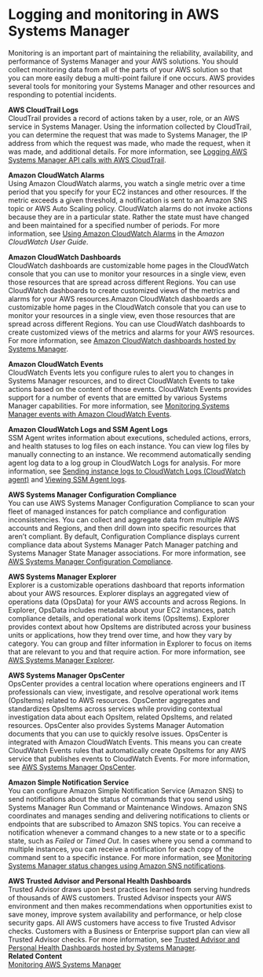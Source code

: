 # Logging and monitoring in AWS Systems Manager<a name="logging-and-monitoring"></a>

Monitoring is an important part of maintaining the reliability, availability, and performance of Systems Manager and your AWS solutions\. You should collect monitoring data from all of the parts of your AWS solution so that you can more easily debug a multi\-point failure if one occurs\. AWS provides several tools for monitoring your Systems Manager and other resources and responding to potential incidents\.

**AWS CloudTrail Logs**  
CloudTrail provides a record of actions taken by a user, role, or an AWS service in Systems Manager\. Using the information collected by CloudTrail, you can determine the request that was made to Systems Manager, the IP address from which the request was made, who made the request, when it was made, and additional details\. For more information, see [Logging AWS Systems Manager API calls with AWS CloudTrail](monitoring-cloudtrail-logs.md)\.

**Amazon CloudWatch Alarms**  
Using Amazon CloudWatch alarms, you watch a single metric over a time period that you specify for your EC2 instances and other resources\. If the metric exceeds a given threshold, a notification is sent to an Amazon SNS topic or AWS Auto Scaling policy\. CloudWatch alarms do not invoke actions because they are in a particular state\. Rather the state must have changed and been maintained for a specified number of periods\. For more information, see [Using Amazon CloudWatch Alarms](https://docs.aws.amazon.com/AmazonCloudWatch/latest/monitoring/AlarmThatSendsEmail.html) in the *Amazon CloudWatch User Guide*\.

**Amazon CloudWatch Dashboards**  
CloudWatch dashboards are customizable home pages in the CloudWatch console that you can use to monitor your resources in a single view, even those resources that are spread across different Regions\. You can use CloudWatch dashboards to create customized views of the metrics and alarms for your AWS resources\.Amazon CloudWatch dashboards are customizable home pages in the CloudWatch console that you can use to monitor your resources in a single view, even those resources that are spread across different Regions\. You can use CloudWatch dashboards to create customized views of the metrics and alarms for your AWS resources\. For more information, see [Amazon CloudWatch dashboards hosted by Systems Manager](systems-manager-cloudwatch-dashboards.md)\.

**Amazon CloudWatch Events**  
CloudWatch Events lets you configure rules to alert you to changes in Systems Manager resources, and to direct CloudWatch Events to take actions based on the content of those events\. CloudWatch Events provides support for a number of events that are emitted by various Systems Manager capabilities\. For more information, see [Monitoring Systems Manager events with Amazon CloudWatch Events](monitoring-cloudwatch-events.md)\.

**Amazon CloudWatch Logs and SSM Agent Logs**  
SSM Agent writes information about executions, scheduled actions, errors, and health statuses to log files on each instance\. You can view log files by manually connecting to an instance\. We recommend automatically sending agent log data to a log group in CloudWatch Logs for analysis\. For more information, see [Sending instance logs to CloudWatch Logs \(CloudWatch agent\)](monitoring-cloudwatch-agent.md) and [Viewing SSM Agent logs](sysman-agent-logs.md)\.

**AWS Systems Manager Configuration Compliance**  
You can use AWS Systems Manager Configuration Compliance to scan your fleet of managed instances for patch compliance and configuration inconsistencies\. You can collect and aggregate data from multiple AWS accounts and Regions, and then drill down into specific resources that aren’t compliant\. By default, Configuration Compliance displays current compliance data about Systems Manager Patch Manager patching and Systems Manager State Manager associations\. For more information, see [AWS Systems Manager Configuration Compliance](systems-manager-compliance.md)\.

**AWS Systems Manager Explorer**  
Explorer is a customizable operations dashboard that reports information about your AWS resources\. Explorer displays an aggregated view of operations data \(OpsData\) for your AWS accounts and across Regions\. In Explorer, OpsData includes metadata about your EC2 instances, patch compliance details, and operational work items \(OpsItems\)\. Explorer provides context about how OpsItems are distributed across your business units or applications, how they trend over time, and how they vary by category\. You can group and filter information in Explorer to focus on items that are relevant to you and that require action\. For more information, see [AWS Systems Manager Explorer](Explorer.md)\.

**AWS Systems Manager OpsCenter**  
OpsCenter provides a central location where operations engineers and IT professionals can view, investigate, and resolve operational work items \(OpsItems\) related to AWS resources\. OpsCenter aggregates and standardizes OpsItems across services while providing contextual investigation data about each OpsItem, related OpsItems, and related resources\. OpsCenter also provides Systems Manager Automation documents that you can use to quickly resolve issues\. OpsCenter is integrated with Amazon CloudWatch Events\. This means you can create CloudWatch Events rules that automatically create OpsItems for any AWS service that publishes events to CloudWatch Events\. For more information, see [AWS Systems Manager OpsCenter](OpsCenter.md)\.

**Amazon Simple Notification Service**  
You can configure Amazon Simple Notification Service \(Amazon SNS\) to send notifications about the status of commands that you send using Systems Manager Run Command or Maintenance Windows\. Amazon SNS coordinates and manages sending and delivering notifications to clients or endpoints that are subscribed to Amazon SNS topics\. You can receive a notification whenever a command changes to a new state or to a specific state, such as *Failed* or *Timed Out*\. In cases where you send a command to multiple instances, you can receive a notification for each copy of the command sent to a specific instance\. For more information, see [Monitoring Systems Manager status changes using Amazon SNS notifications](monitoring-sns-notifications.md)\.

**AWS Trusted Advisor and Personal Health Dashboards**  
Trusted Advisor draws upon best practices learned from serving hundreds of thousands of AWS customers\. Trusted Advisor inspects your AWS environment and then makes recommendations when opportunities exist to save money, improve system availability and performance, or help close security gaps\. All AWS customers have access to five Trusted Advisor checks\. Customers with a Business or Enterprise support plan can view all Trusted Advisor checks\. For more information, see [Trusted Advisor and Personal Health Dashboards hosted by Systems Manager](systems-manager-trusted-advisor-and-phd.md)\.  
**Related Content**  
[Monitoring AWS Systems Manager](monitoring.md)